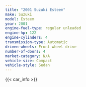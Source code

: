 ```yaml
---
title: "2001 Suzuki Esteem"
make: Suzuki
model: Esteem
year: 2001
engine-fuel-type: regular unleaded
engine-hp: 122
engine-cylinders: 4
transmission-type: Automatic
driven-wheels: Front wheel drive
number-of-doors: 4
market-category: N/A
vehicle-size: Compact
vehicle-style: Sedan
---
```


{{< car_info >}}
